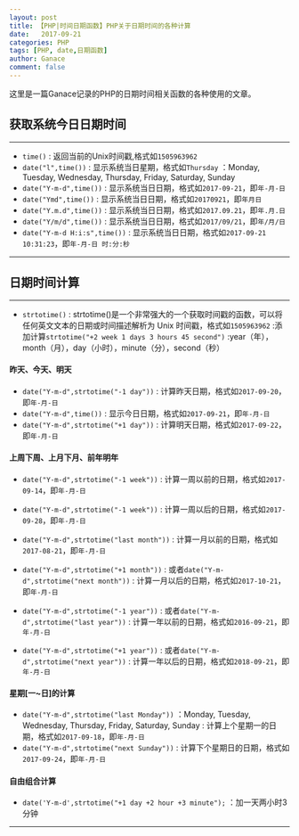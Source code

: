 ```yaml
---
layout: post
title: 【PHP|时间日期函数】PHP关于日期时间的各种计算
date:   2017-09-21
categories: PHP
tags: [PHP, date,日期函数]
author: Ganace
comment: false
---
```


这里是一篇Ganace记录的PHP的日期时间相关函数的各种使用的文章。


## 获取系统今日日期时间

---
- `time()`
    : 返回当前的Unix时间戳,格式如`1505963962`
- `date("l",time())`
    : 显示系统当日星期，格式如`Thursday`
    ：Monday, Tuesday, Wednesday, Thursday, Friday, Saturday, Sunday
- `date("Y-m-d",time())`
    : 显示系统当日日期，格式如`2017-09-21`，即`年-月-日`
- `date("Ymd",time())`
    : 显示系统当日日期，格式如`20170921`，即`年月日`
- `date("Y.m.d",time())`
    : 显示系统当日日期，格式如`2017.09.21`，即`年.月.日`
- `date("Y/m/d",time())`
    : 显示系统当日日期，格式如`2017/09/21`，即`年/月/日`
- `date("Y-m-d H:i:s",time())`
    : 显示系统当日日期，格式如`2017-09-21 10:31:23`，即`年-月-日 时:分:秒`
    
---


## 日期时间计算

---
- `strtotime()`
    : strtotime()是一个非常强大的一个获取时间戳的函数，可以将任何英文文本的日期或时间描述解析为 Unix 时间戳，格式如`1505963962`
    :添加计算`strtotime("+2 week 1 days 3 hours 45 second")`
    :year（年），month（月），day（小时），minute（分），second（秒）

#### 昨天、今天、明天

- `date("Y-m-d",strtotime("-1 day"))`
    : 计算昨天日期，格式如`2017-09-20`，即`年-月-日`
- `date("Y-m-d",time())`
    : 显示今日日期，格式如`2017-09-21`，即`年-月-日`
- `date("Y-m-d",strtotime("+1 day"))`
    : 计算明天日期，格式如`2017-09-22`，即`年-月-日`

#### 上周下周、上月下月、前年明年

- `date("Y-m-d",strtotime("-1 week"))`
    : 计算一周以前的日期，格式如`2017-09-14`，即`年-月-日`
- `date("Y-m-d",strtotime("-1 week"))`
    : 计算一周以后的日期，格式如`2017-09-28`，即`年-月-日`

- `date("Y-m-d",strtotime("last month"))`
    : 计算一月以前的日期，格式如`2017-08-21`，即`年-月-日`
- `date("Y-m-d",strtotime("+1 month"))`
    : 或者`date("Y-m-d",strtotime("next month"))`
    : 计算一月以后的日期，格式如`2017-10-21`，即`年-月-日`

- `date("Y-m-d",strtotime("-1 year"))`
    : 或者`date("Y-m-d",strtotime("last year"))`
    : 计算一年以前的日期，格式如`2016-09-21`，即`年-月-日`
- `date("Y-m-d",strtotime("+1 year"))`
    : 或者`date("Y-m-d",strtotime("next year"))`
    : 计算一年以后的日期，格式如`2018-09-21`，即`年-月-日`

#### 星期[一~日]的计算

- `date("Y-m-d",strtotime("last Monday"))`
    ：Monday, Tuesday, Wednesday, Thursday, Friday, Saturday, Sunday
    : 计算上个星期一的日期，格式如`2017-09-18`，即`年-月-日`
- `date("Y-m-d",strtotime("next Sunday"))`
    : 计算下个星期日的日期，格式如`2017-09-24`，即`年-月-日`

#### 自由组合计算

- `date('Y-m-d',strtotime("+1 day +2 hour +3 minute");`
    ：加一天两小时3分钟

---

